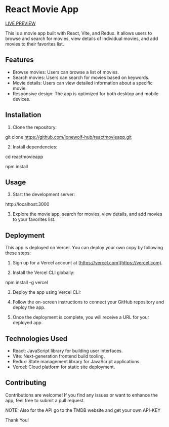 # React Movie App

[LIVE PREVIEW](https://reactmovieapp-vite.vercel.app/)

This is a movie app built with React, Vite, and Redux. It allows users to browse and search for movies, view details of individual movies, and add movies to their favorites list.

## Features

- Browse movies: Users can browse a list of movies.
- Search movies: Users can search for movies based on keywords.
- Movie details: Users can view detailed information about a specific movie.
- Responsive design: The app is optimized for both desktop and mobile devices.

## Installation

1. Clone the repository:

git clone https://github.com/lonewolf-hub/reactmovieapp.git


2. Install dependencies:

cd reactmovieapp

npm install


## Usage

3. Start the development server:

http://localhost:3000


3. Explore the movie app, search for movies, view details, and add movies to your favorites list.

## Deployment

This app is deployed on Vercel. You can deploy your own copy by following these steps:

1. Sign up for a Vercel account at [https://vercel.com](https://vercel.com).

2. Install the Vercel CLI globally:

npm install -g vercel


3. Deploy the app using Vercel CLI:


4. Follow the on-screen instructions to connect your GitHub repository and deploy the app.

5. Once the deployment is complete, you will receive a URL for your deployed app.

## Technologies Used

- React: JavaScript library for building user interfaces.
- Vite: Next-generation frontend build tooling.
- Redux: State management library for JavaScript applications.
- Vercel: Cloud platform for static site deployment.

## Contributing

Contributions are welcome! If you find any issues or want to enhance the app, feel free to submit a pull request.

NOTE: Also for the API go to the TMDB website and get your own API-KEY 

Thank You!
